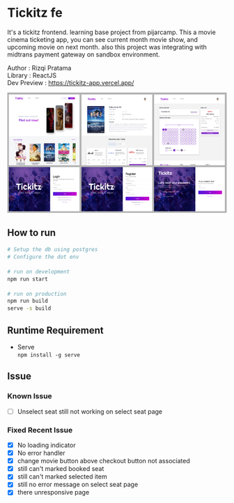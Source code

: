 # Tickitz fe  

It's a tickitz frontend. learning base project from pijarcamp. This a movie cinema ticketing app, you can see current month movie show, and upcoming movie on next month. also this project was integrating with midtrans payment gateway on sandbox environment.  

Author : Rizqi Pratama  
Library : ReactJS  
Dev Preview : <https://tickitz-app.vercel.app/>
  
![](./docs/overview.png)

## How to run

```bash
# Setup the db using postgres
# Configure the dot env

# run on development
npm run start

# run on production
npm run build
serve -s build

```

## Runtime Requirement

- Serve  
``npm install -g serve``

## Issue

### Known Issue

- [ ] Unselect seat still not working on select seat page

### Fixed Recent Issue

- [x] No loading indicator
- [x] No error handler
- [x] change movie button above checkout button not associated
- [x] still can't marked booked seat
- [x] still can't marked selected item
- [x] still no error message on select seat page
- [x] there unresponsive page
